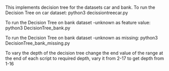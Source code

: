 This implements decision tree for the datasets car and bank.
To run the Decision Tree on car dataset:
python3 decissiontreecar.py

To run the Decision Tree on bank dataset -unknown as feature value:
python3 DecisionTree_bank.py

To run the Decision Tree on bank dataset -unknown as missing:
python3 DecisionTree_bank_missing.py

To vary the depth of the decision tree change the end value of the range at the end of each script to required depth, vary it from 2-17 to get depth from 1-16 
